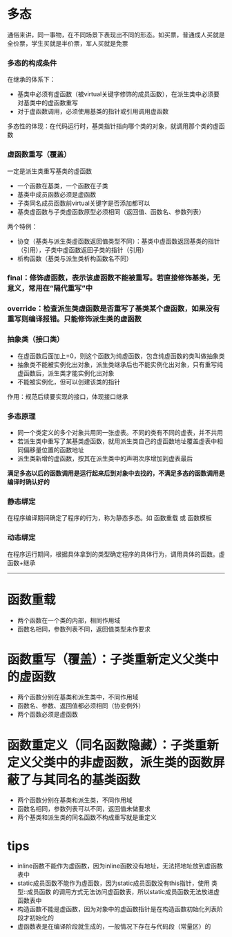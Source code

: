 # 多态
通俗来讲，同一事物，在不同场景下表现出不同的形态。如买票，普通成人买就是全价票，学生买就是半价票，军人买就是免票

### 多态的构成条件
在继承的体系下：
+ 基类中必须有虚函数（被virtual关键字修饰的成员函数），在派生类中必须要对基类中的虚函数重写
+ 对于虚函数调用，必须使用基类的指针或引用调用虚函数

多态性的体现：在代码运行时，基类指针指向哪个类的对象，就调用那个类的虚函数

### 虚函数重写（覆盖）
一定是派生类重写基类的虚函数
+ 一个函数在基类，一个函数在子类
+ 基类中成员函数必须是虚函数
+ 子类同名成员函数前virtual关键字是否添加都可以
+ 基类虚函数与子类虚函数原型必须相同（返回值、函数名、参数列表）

两个特例：
+ 协变（基类与派生类虚函数返回值类型不同）：基类中虚函数返回基类的指针（引用），子类中虚函数返回子类的指针（引用）
+ 析构函数（基类与派生类析构函数名不同）

### final：修饰虚函数，表示该虚函数不能被重写。若直接修饰基类，无意义，常用在“隔代重写”中
### override：检查派生类虚函数是否重写了基类某个虚函数，如果没有重写则编译报错。只能修饰派生类的虚函数

### 抽象类（接口类）
+ 在虚函数后面加上=0，则这个函数为纯虚函数，包含纯虚函数的类叫做抽象类
+ 抽象类不能被实例化出对象，派生类继承后也不能实例化出对象，只有重写纯虚函数后，派生类才能实例化出对象
+ 不能被实例化，但可以创建该类的指针

作用：规范后续要实现的接口，体现接口继承

### 多态原理
+ 同一个类定义的多个对象共用同一张虚表。不同的类有不同的虚表，并不共用
+ 若派生类中重写了某基类虚函数，就用派生类自己的虚函数地址覆盖虚表中相同偏移量位置的函数地址
+ 派生类新增的虚函数，按其在派生类中的声明次序增加到虚表最后

**满足多态以后的函数调用是运行起来后到对象中去找的，不满足多态的函数调用是编译时确认好的** 

### 静态绑定
在程序编译期间确定了程序的行为，称为静态多态。如 函数重载 或 函数模板
### 动态绑定
在程序运行期间，根据具体拿到的类型确定程序的具体行为，调用具体的函数。虚函数+继承

----------------------------------------------------------------------------------------------------
# 函数重载
+ 两个函数在一个类的内部，相同作用域
+ 函数名相同，参数列表不同，返回值类型未作要求

# 函数重写（覆盖）：子类重新定义父类中的虚函数
+ 两个函数分别在基类和派生类中，不同作用域
+ 函数名、参数、返回值都必须相同（协变例外）
+ 两个函数必须是虚函数

# 函数重定义（同名函数隐藏）：子类重新定义父类中的非虚函数，派生类的函数屏蔽了与其同名的基类函数
+ 两个函数分别在基类和派生类，不同作用域
+ 函数名相同，参数列表可以不同，返回值未做要求
+ 两个基类和派生类的同名函数不构成重写就是重定义


# tips
+ inline函数不能作为虚函数，因为inline函数没有地址，无法把地址放到虚函数表中
+ static成员函数不能作为虚函数，因为static成员函数没有this指针，使用 类型::成员函数 的调用方式无法访问虚函数表，所以static成员函数无法放进虚函数表中
+ 构造函数不能是虚函数，因为对象中的虚函数指针是在构造函数初始化列表阶段才初始化的
+ 虚函数表是在编译阶段就生成的，一般情况下存在与代码段（常量区）的